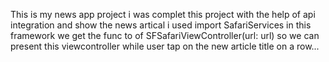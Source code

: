 This is my news app project i was complet this project with the help of 
api integration and show the news artical i used import SafariServices in 
this framework we get the func to of SFSafariViewController(url: url) so 
we can present this viewcontroller while user tap on the new article title 
on a row...
